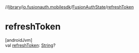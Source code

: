 //[library](../../../index.md)/[io.fusionauth.mobilesdk](../index.md)/[FusionAuthState](index.md)/[refreshToken](refresh-token.md)

# refreshToken

[androidJvm]\
val [refreshToken](refresh-token.md): [String](https://kotlinlang.org/api/latest/jvm/stdlib/kotlin/-string/index.html)?
